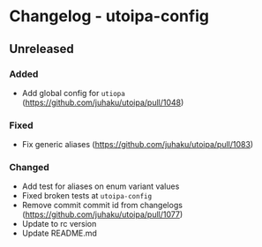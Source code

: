# Changelog - utoipa-config

## Unreleased

### Added

* Add global config for `utiopa` (https://github.com/juhaku/utoipa/pull/1048)

### Fixed

* Fix generic aliases (https://github.com/juhaku/utoipa/pull/1083)

### Changed

* Add test for aliases on enum variant values
* Fixed broken tests at `utoipa-config`
* Remove commit commit id from changelogs (https://github.com/juhaku/utoipa/pull/1077)
* Update to rc version
* Update README.md

